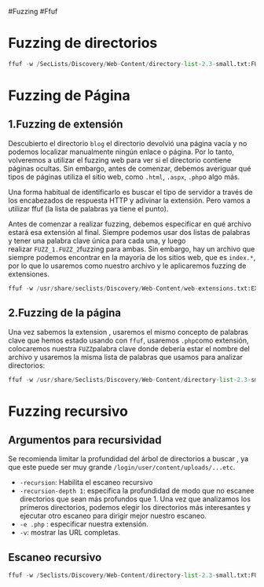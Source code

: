 #Fuzzing #Ffuf 
# Fuzzing de directorios

```python
ffuf -w /SecLists/Discovery/Web-Content/directory-list-2.3-small.txt:FUZZ -u http://SERVER_IP:PORT/FUZZ
```

# Fuzzing de Página

## 1.Fuzzing de extensión

Descubierto el directorio `blog`  el directorio devolvió una página vacía y no podemos localizar manualmente ningún enlace o página. Por lo tanto, volveremos a utilizar el fuzzing web para ver si el directorio contiene páginas ocultas. Sin embargo, antes de comenzar, debemos averiguar qué tipos de páginas utiliza el sitio web, como `.html`, `.aspx`, `.php`o algo más.

Una forma habitual de identificarlo es buscar el tipo de servidor a través de los encabezados de respuesta HTTP y adivinar la extensión. Pero vamos a utilizar ffuf 
(la lista de palabras ya tiene el punto).

Antes de comenzar a realizar fuzzing, debemos especificar en qué archivo estará esa extensión al final. Siempre podemos usar dos listas de palabras y tener una palabra clave única para cada una, y luego realizar `FUZZ_1.FUZZ_2`fuzzing para ambas. Sin embargo, hay un archivo que siempre podemos encontrar en la mayoría de los sitios web, que es `index.*`, por lo que lo usaremos como nuestro archivo y le aplicaremos fuzzing de extensiones.
```python
ffuf -w /usr/share/seclists/Discovery/Web-Content/web-extensions.txt:EXT -u http://SERVER_IP:PORT/blog/indexEXT
```
## 2.Fuzzing de la página

Una vez sabemos la extension , usaremos el mismo concepto de palabras clave que hemos estado usando con `ffuf`, usaremos `.php`como extensión, colocaremos nuestra `FUZZ`palabra clave donde debería estar el nombre del archivo y usaremos la misma lista de palabras que usamos para analizar directorios:
```python
ffuf -w /usr/share/Seclists/Discovery/Web-Content/directory-list-2.3-small.txt:FUZZ -u http://SERVER_IP:PORT/blog/FUZZ.php
```
# Fuzzing recursivo

## Argumentos para recursividad

Se recomienda limitar la profundidad del árbol de directorios a buscar , ya que este puede ser muy grande `/login/user/content/uploads/...etc`.

 - `-recursion`: Habilita el escaneo recursivo
 - `-recursion-depth 1`: especifica la profundidad de modo que no escanee directorios que sean más profundos que 1. Una vez que analizamos los primeros directorios, podemos elegir los directorios más interesantes y ejecutar otro escaneo para dirigir mejor nuestro escaneo.
 - `-e .php` : especificar nuestra extensión.
 - `-v`: mostrar las URL completas.
 
 ## Escaneo recursivo
```python
ffuf -w /Seclists/Discovery/Web-Content/directory-list-2.3-small.txt:FUZZ -u http://SERVER_IP:PORT/FUZZ -recursion -recursion-depth 1 -e .php -v
```
